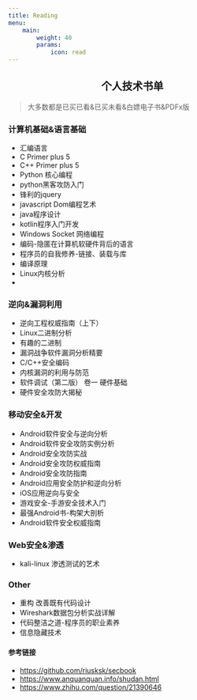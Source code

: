 ```yaml
---
title: Reading
menu:
    main: 
        weight: 40
        params:
            icon: read
---
```


<center><h2>个人技术书单</h2></center>

> 大多数都是已买已看&已买未看&白嫖电子书&PDFx版

### 计算机基础&语言基础

- 汇编语言
- C Primer plus 5
- C++ Primer plus 5
- Python 核心编程
- python黑客攻防入门
- 锋利的jquery
- javascript Dom编程艺术
- java程序设计
- kotlin程序入门开发
- Windows Socket 网络编程
- 编码-隐匿在计算机软硬件背后的语言
- 程序员的自我修养-链接、装载与库
- 编译原理
- Linux内核分析
-

### 逆向&漏洞利用

- 逆向工程权威指南（上下）
- Linux二进制分析
- 有趣的二进制
- 漏洞战争软件漏洞分析精要
- C/C++安全编码
- 内核漏洞的利用与防范
- 软件调试（第二版） 卷一 硬件基础
- 硬件安全攻防大揭秘

### 移动安全&开发

- Android软件安全与逆向分析
- Android软件安全攻防实例分析
- Android安全攻防实战
- Android安全攻防权威指南
- Android安全攻防指南
- Android应用安全防护和逆向分析
- iOS应用逆向与安全
- 游戏安全-手游安全技术入门
- 最强Android书-构架大剖析
- Android软件安全权威指南

### Web安全&渗透

- kali-linux 渗透测试的艺术

### Other

- 重构 改善既有代码设计
- Wireshark数据包分析实战详解
- 代码整洁之道-程序员的职业素养
- 信息隐藏技术

#### 参考链接

- <https://github.com/riusksk/secbook>
- <https://www.anquanquan.info/shudan.html>
- <https://www.zhihu.com/question/21390646>
